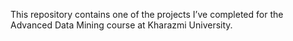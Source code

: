 This repository contains one of the projects I’ve completed for the Advanced Data Mining course at Kharazmi University.
